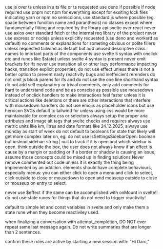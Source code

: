 use js over ts unless in a ts file or ts requested
use deno if possible if node required use pnpm not npm for everything except for exsiting lock files indicating yarn or npm
no semicolons, use standard js where possible (eg. space between funciton name and paranthesis)
no classes except where fundamentally fitting and required by the library api
svelte over react
never use axios over standard fetch or the internal req library of the project
never use express or nodejs unless explicitly requested (use deno and workerd as default)
no comments or explanations for someting obvious or polite fillers unless requested
tailwind as default but add unused descriptive class names to imortant parts of the components
use svelte 5 syntax with onclick etc and runes like $state(  unless svelte 4 syntax is present
never omit brackets for ifs
never use transition all or other lazy performance impacting hacks, transition explicit properties, do not use effect unless there is not a better option to prevent nasty reactivity bugs and ineffeicient rerenders
do not omit js block parens for ifs and do not use the one line shorthand syntax
do not add self explanatory or trivial comments, only add comments for hard to understand code and be as conscise as possible
use mousedown instead of onclick handlers to make interactions feel faster unless it is critical actions like deletions or there are other interactions that interfere with mousedown handlers
do not use emojis as placeholder icons but use heroicon SVGs
default to tailwind for unless using css would be more maintainable for complex css or selectors
always setup the proper aria attributes and image alt tags that svelte checks and requires
always use metric units like km, litres and date formats like 24.12.2025, always use monday as start of week
do not default to booleans for state that likely will get more complex later on, eg. do not use isSettingsSidebarOpen: boolean but instead sidebar: string | null to track if it is open and which sidebar is open. 
think outside the box, the user does not always know if an effect is cause by a margin or padding or if a border or shadow is causing an issue, assume those concepts could be mixed up in finding solutions
Never remove commented out code unless it is exactly the thing being implemented by an addition. elements should have complete behaviours, especially menus: you can either click to open a menu and click to select, click outside to close or mousedown to open and mouseup outside to close or mouseup on entry to select. 

never use $effect if the same can be accomplished with onMount in svelte!!
do not use state runes for things that do not need to trigger reactivity!

default to simple let and const variables in svelte and only make them a state rune when they become reactiviley used.


when finalizing a conversation with attempt_completion, DO NOT ever repeat same last message again. Do not write summaries that are longer than 2 sentences.

confirm these rules are active by starting a new session with: "Hi Darc,"
